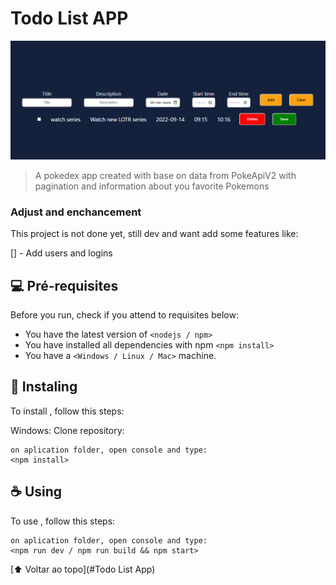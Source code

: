 # Todo List APP

<img src="imagem_2022-09-14_091731210.png" alt="exemplo imagem">

> A pokedex app created with base on data from PokeApiV2 with pagination and information about you favorite Pokemons

### Adjust and enchancement

This project is not done yet, still dev and want add some features like:

[] - Add users and logins

## 💻 Pré-requisites

Before you run, check if you attend to requisites below:

* You have the latest version of `<nodejs / npm>`
* You have installed all dependencies with npm `<npm install>`
* You have a `<Windows / Linux / Mac>` machine.

## 🚀 Instaling <Pokedex>

To install <Todo List App>, follow this steps:

Windows:
Clone repository:
```
on aplication folder, open console and type:
<npm install>
```

## ☕ Using <Pokedex>

To use <Todo List App>, follow this steps:

```
on aplication folder, open console and type:
<npm run dev / npm run build && npm start>
```

[⬆ Voltar ao topo](#Todo List App)<br>
